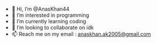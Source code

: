 - 👋 Hi, I’m @AnasKhan44
- 👀 I’m interested in programming
- 🌱 I’m currently learning coding
- 💞️ I’m looking to collaborate on idk
- 📫 Reach me on my email : anaskhan.ak2005@gmail.com

<!---
AnasKhan44/AnasKhan44 is a ✨ special ✨ repository because its `README.md` (this file) appears on your GitHub profile.
You can click the Preview link to take a look at your changes.
--->
